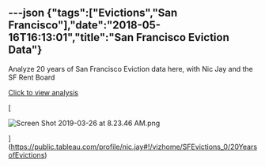 ---json
{"tags":["Evictions","San Francisco"],"date":"2018-05-16T16:13:01","title":"San Francisco Eviction Data"}
---

Analyze 20 years of San Francisco Eviction data here, with Nic Jay and the SF Rent Board

[Click to view analysis](https://public.tableau.com/profile/nic.jay#!/vizhome/SFEvictions_0/20YearsofEvictions)

[

![Screen Shot 2019-03-26 at 8.23.46 AM.png](https://images.squarespace-cdn.com/content/v1/52b7d7a6e4b0b3e376ac8ea2/1553613845943-0S3MWNHC7WOAXRLWH681/ke17ZwdGBToddI8pDm48kDqLOzXON2STEqIVpWvGJXkUqsxRUqqbr1mOJYKfIPR7LoDQ9mXPOjoJoqy81S2I8N_N4V1vUb5AoIIIbLZhVYxCRW4BPu10St3TBAUQYVKcGeHXdKOiM-zbKheEPIPz6aMrJCwB5mQghMqoJkmnFn5Y2n-GDS6RkmDznsjeHDRM/Screen+Shot+2019-03-26+at+8.23.46+AM.png)

](https://public.tableau.com/profile/nic.jay#!/vizhome/SFEvictions_0/20YearsofEvictions)